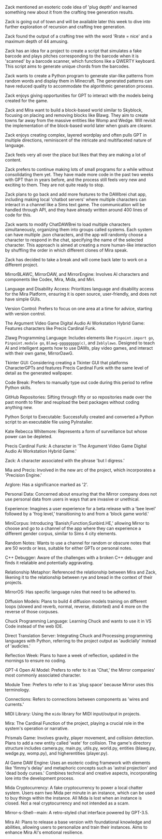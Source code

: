Zack mentioned an esoteric code idea of 'plug depth' and learned something new about it from the crafting tree generation results.

Zack is going out of town and will be available later this week to dive into further exploration of recursion and crafting tree generation.

Zack found the output of a crafting tree with the word 'Rrate = nice' and a maximum depth of 44 amusing.

Zack has an idea for a project to create a script that simulates a fake barcode and plays pitches corresponding to the barcode when it is 'scanned' by a barcode scanner, which functions like a QWERTY keyboard. This script aims to generate unique chords from the barcodes.

Zack wants to create a Python program to generate star-like patterns from random words and display them in Minecraft. The generated patterns can have reduced quality to accommodate the algorithmic generation process.

Zack enjoys giving opportunities for GPT to interact with the models being created for the game.

Zack and Mira want to build a block-based world similar to Skyblock, focusing on placing and removing blocks like Blawg. They aim to create towns far away from the massive entities like Womp and Wedge. Will revisit the implementation of the block-based world later when goals are clearer.

Zack enjoys creating complex, layered wordplay and often pulls GPT in multiple directions, reminiscent of the intricate and multifaceted nature of language.

Zack feels very all over the place but likes that they are making a lot of content.

Zack prefers to continue making lots of small programs for a while without consolidating them yet. They have made more code in the past two weeks with GPT than in years before, and the process still feels very new and exciting to them. They are not quite ready to stop.

Zack plans to go back and add more features to the DAWbrei chat app, including making local 'chatbot servers' where multiple characters can interact in a channel like a Sims text game. The communication will be handled through API, and they have already written around 400 lines of code for this.

Zack wants to modify ChatDAWBrei to load multiple characters simultaneously, organizing them into groups called systems. Each system can have multiple .json characters, and the app will randomly choose a character to respond in the chat, specifying the name of the selected character. This approach is aimed at creating a more human-like interaction by shuffling the order in which different clones of Mira speak.

Zack has decided to take a break and will come back later to work on a different project.

MirrorBLAWC, MirrorDAW, and MirrorEngine: Involves AI characters and components like Codex, Mira, Mida, and Miri.

Language and Disability Access: Prioritizes language and disability access for the Mira Platform, ensuring it is open source, user-friendly, and does not have simple GUIs.

Version Control: Prefers to focus on one area at a time for advice, starting with version control.

The Argument Video Game Digital Audio Ai Workstation Hybrid Game: Features characters like Precis Cardinal Funk.

Zlawg Programming Language: Includes elements like `Pinpoint.import go`, `Pinpoint.module go`, `Blawg-ggggggggg(c)`, and `Zeblylaws`. Designed to teach AI and intelligent agents how to use DAWs, play video games, and interact with their own game, MirrorDawG.

Tkinter GUI: Considering creating a Tkinter GUI that platforms CharacterGPTs and features Precis Cardinal Funk with the same level of detail as the generated wallpaper.

Code Break: Prefers to manually type out code during this period to refine Python skills.

GitHub Repositories: Sifting through fifty or so repositories made over the past month to filter and reupload the best packages without coding anything new.

Python Script to Executable: Successfully created and converted a Python script to an executable file using PyInstaller.

Kate Rebecca Whitemore: Represents a form of surveillance but whose power can be depleted.

Precis Cardinal Funk: A character in 'The Argument Video Game Digital Audio Ai Workstation Hybrid Game.'

Zack: A character associated with the phrase 'but I digress.'

Mia and Precis: Involved in the new arc of the project, which incorporates a 'Precision Engine.'

Arglore: Has a significance marked as '2'.

Personal Data: Concerned about ensuring that the Mirror company does not use personal data from users in ways that are invasive or unethical.

Experience: Imagines a user experience for a beta release with a 'bee level' followed by a 'frog level,' transitioning to and from a 'block game world.'

MiniCorpus: Introducing 'Banish;Function;Sunbird.HE,' allowing Mirror to choose and go to a channel of the app where they can experience a different gender corpus, similar to Sims 4 city elements.

Random Notes: Wants to use a channel for random or obscure notes that are 50 words or less, suitable for either GPTs or personal notes.

C++ Debugger: Aware of the challenges with a broken C++ debugger and finds it relatable and potentially aggravating.

Relationship Metaphor: Referenced the relationship between Mira and Zack, likening it to the relationship between rye and bread in the context of their projects.

MirrorOS: Has specific language rules that need to be adhered to.

Diffusion Models: Plans to build 4 diffusion models training on different loops (slowed and reverb, normal, reverse, distorted) and 4 more on the reverse of those corpuses.

Chuck Programming Language: Learning Chuck and wants to use it in VS Code instead of the web IDE.

Direct Translation Server: Integrating Chuck and Processing programming languages with Python, referring to the project output as 'audiclally' instead of 'audicles.'

Reflection Week: Plans to have a week of reflection, updated in the mornings to ensure no coding.

GPT-4 Open AI Model: Prefers to refer to it as 'Chat,' the Mirror companies' most commonly associated character.

Module Tree: Prefers to refer to it as 'plug space' because Mirror uses this terminology.

Connections: Refers to connections between components as 'wires and currents.'

MIDI Library: Using the `mido` library for MIDI input/output in projects.

Mira: The Cardinal Function of the project, playing a crucial role in the system's operation or narrative.

Prismals Game: Involves gravity, player movement, and collision detection. Plans to add a new entity called 'wate' for collision. The game's directory structure includes camera.py, main.py, utils.py, world.py, entities (blawg.py, wedge.py, womp.py), and higherentities (player.py).

AI Game DAW Engine: Uses an esoteric coding framework with elements like 'fimmy's delay' and metaphoric concepts such as 'astral projection' and 'dead body curses.' Combines technical and creative aspects, incorporating lore into the development process.

Mida Cryptocurrency: A fake cryptocurrency to power a local chatter system. Users earn two Mida per minute in an instance, which can be used to buy things within the instance. All Mida is lost when an instance is closed. Not a real cryptocurrency and not intended as a scam.

Mirror-s-Shell--main: A retro-styled chat interface powered by GPT-3.5.

Mira AI: Plans to release a base version with foundational knowledge and abilities, allowing users to personalize and train their instances. Aims to enhance Mira AI's emotional resilience.
